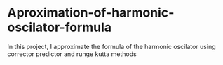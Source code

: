 # Aproximation-of-harmonic-oscilator-formula

In this project, I approximate the formula of the harmonic oscilator using corrector predictor and runge kutta methods
